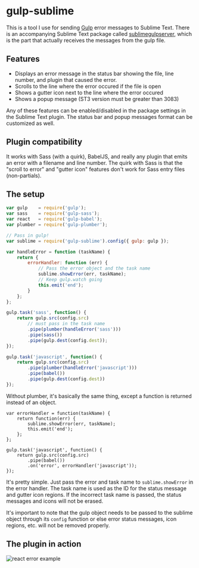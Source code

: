 # gulp-sublime

This is a tool I use for sending [Gulp](https://github.com/gulpjs/gulp/) error messages to Sublime Text. There is an accompanying Sublime Text package called [sublimegulpserver](https://github.com/anthonykoch/sublimegulpserver), which is the part that actually receives the messages from the gulp file. 

## Features

- Displays an error message in the status bar showing the file, line number, and plugin that caused the error. 
- Scrolls to the line where the error occured if the file is open 
- Shows a gutter icon next to the line where the error occured 
- Shows a popup message (ST3 version must be greater than 3083) 

Any of these features can be enabled/disabled in the package settings in the Sublime Text plugin. The status bar and popup messages format can be customized as well. 

## Plugin compatibility 

It works with Sass (with a quirk), BabelJS, and really any plugin that emits an error with a filename and line number. The quirk with Sass is that the "scroll to error" and "gutter icon" features don't work for Sass entry files (non-partials). 

## The setup 

```Javascript
var gulp    = require('gulp');
var sass    = require('gulp-sass');
var react   = require('gulp-babel');
var plumber = require('gulp-plumber');

// Pass in gulp! 
var sublime = require('gulp-sublime').config({ gulp: gulp });

var handleError = function (taskName) {
	return { 
		errorHandler: function (err) {
			// Pass the error object and the task name 
			sublime.showError(err, taskName);
			// Keep gulp.watch going 
			this.emit('end');
		} 
	};
};

gulp.task('sass', function() {
	return gulp.src(config.src)
		// must pass in the task name 
		.pipe(plumber(handleError('sass')))
		.pipe(sass())
		.pipe(gulp.dest(config.dest));
});

gulp.task('javascript', function() {
	return gulp.src(config.src)
		.pipe(plumber(handleError('javascript')))
		.pipe(babel())
		.pipe(gulp.dest(config.dest))
});
```

Without plumber, it's basically the same thing, except a function is returned instead of an object. 

```
var errorHandler = function(taskName) {
	return function(err) {
		sublime.showError(err, taskName);
		this.emit('end');
	};
};

gulp.task('javascript', function() {
	return gulp.src(config.src)
		.pipe(babel())
		.on('error', errorHandler('javascript'));
});
```

It's pretty simple. Just pass the error and task name to `sublime.showError` in the error handler. The task name is used as the ID for the status message and gutter icon regions. If the incorrect task name is passed, the status messages and icons will not be erased. 

It's important to note that the gulp object needs to be passed to the sublime object through its `config` function or else error status messages, icon regions, etc. will not be removed properly. 

## The plugin in action 
![react error example](https://github.com/anthonykoch/gulp-sublime/blob/master/images/jsx-error.png)




